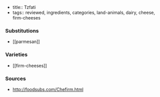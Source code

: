 - title:: Tzfati
- tags:: reviewed, ingredients, categories, land-animals, dairy, cheese, firm-cheeses
### Substitutions
- [[parmesan]]

### Varieties
* [[firm-cheeses]]

### Sources
* http://foodsubs.com/Chefirm.html

